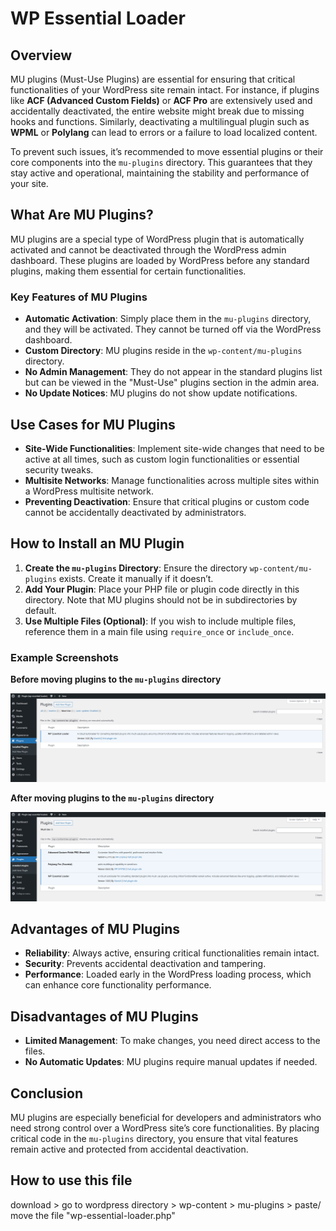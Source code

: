 # WP Essential Loader

<h2>Overview</h2>
<p>MU plugins (Must-Use Plugins) are essential for ensuring that critical functionalities of your WordPress site remain intact. For instance, if plugins like <strong>ACF (Advanced Custom Fields)</strong> or <strong>ACF Pro</strong> are extensively used and accidentally deactivated, the entire website might break due to missing hooks and functions. Similarly, deactivating a multilingual plugin such as <strong>WPML</strong> or <strong>Polylang</strong> can lead to errors or a failure to load localized content.</p>
<p>To prevent such issues, it’s recommended to move essential plugins or their core components into the <code>mu-plugins</code> directory. This guarantees that they stay active and operational, maintaining the stability and performance of your site.</p>

<h2>What Are MU Plugins?</h2>
<p>MU plugins are a special type of WordPress plugin that is automatically activated and cannot be deactivated through the WordPress admin dashboard. These plugins are loaded by WordPress before any standard plugins, making them essential for certain functionalities.</p>

<h3>Key Features of MU Plugins</h3>
<ul>
    <li><strong>Automatic Activation</strong>: Simply place them in the <code>mu-plugins</code> directory, and they will be activated. They cannot be turned off via the WordPress dashboard.</li>
    <li><strong>Custom Directory</strong>: MU plugins reside in the <code>wp-content/mu-plugins</code> directory.</li>
    <li><strong>No Admin Management</strong>: They do not appear in the standard plugins list but can be viewed in the "Must-Use" plugins section in the admin area.</li>
    <li><strong>No Update Notices</strong>: MU plugins do not show update notifications.</li>
</ul>

<h2>Use Cases for MU Plugins</h2>
<ul>
    <li><strong>Site-Wide Functionalities</strong>: Implement site-wide changes that need to be active at all times, such as custom login functionalities or essential security tweaks.</li>
    <li><strong>Multisite Networks</strong>: Manage functionalities across multiple sites within a WordPress multisite network.</li>
    <li><strong>Preventing Deactivation</strong>: Ensure that critical plugins or custom code cannot be accidentally deactivated by administrators.</li>
</ul>

<h2>How to Install an MU Plugin</h2>
<ol>
    <li><strong>Create the <code>mu-plugins</code> Directory</strong>: Ensure the directory <code>wp-content/mu-plugins</code> exists. Create it manually if it doesn’t.</li>
    <li><strong>Add Your Plugin</strong>: Place your PHP file or plugin code directly in this directory. Note that MU plugins should not be in subdirectories by default.</li>
    <li><strong>Use Multiple Files (Optional)</strong>: If you wish to include multiple files, reference them in a main file using <code>require_once</code> or <code>include_once</code>.</li>
</ol>

<h3>Example Screenshots</h3>
<p><strong>Before moving plugins to the <code>mu-plugins</code> directory</strong></p>
<img src="screen-1.png" alt="Plugin Screenshot One">

<p><strong>After moving plugins to the <code>mu-plugins</code> directory</strong></p>
<img src="screen-2.png" alt="Plugin Screenshot Two">

<h2>Advantages of MU Plugins</h2>
<ul>
    <li><strong>Reliability</strong>: Always active, ensuring critical functionalities remain intact.</li>
    <li><strong>Security</strong>: Prevents accidental deactivation and tampering.</li>
    <li><strong>Performance</strong>: Loaded early in the WordPress loading process, which can enhance core functionality performance.</li>
</ul>

<h2>Disadvantages of MU Plugins</h2>
<ul>
    <li><strong>Limited Management</strong>: To make changes, you need direct access to the files.</li>
    <li><strong>No Automatic Updates</strong>: MU plugins require manual updates if needed.</li>
</ul>

<h2>Conclusion</h2>
<p>MU plugins are especially beneficial for developers and administrators who need strong control over a WordPress site’s core functionalities. By placing critical code in the <code>mu-plugins</code> directory, you ensure that vital features remain active and protected from accidental deactivation.</p>

<h2>How to use this file</h2>
<p>download > go to wordpress directory > wp-content > mu-plugins > paste/ move the file "wp-essential-loader.php"</p>
